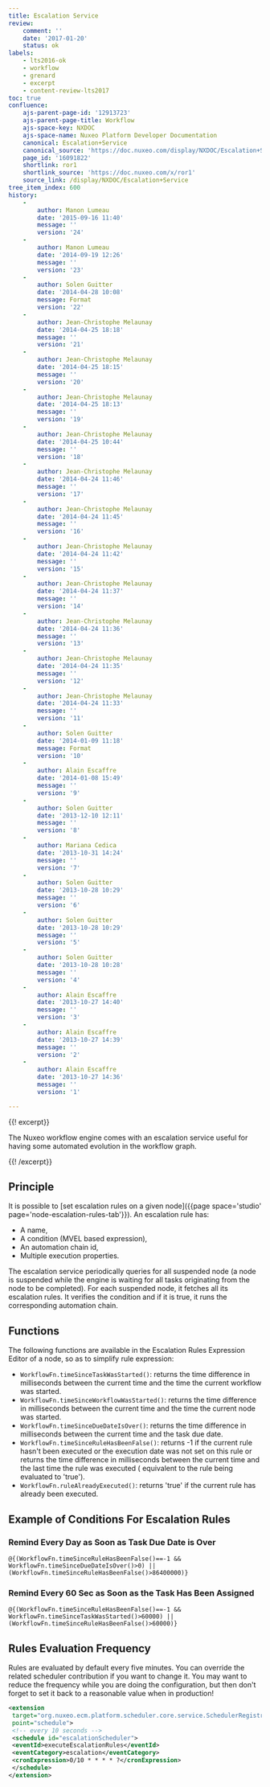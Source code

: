 ```yaml
---
title: Escalation Service
review:
    comment: ''
    date: '2017-01-20'
    status: ok
labels:
    - lts2016-ok
    - workflow
    - grenard
    - excerpt
    - content-review-lts2017
toc: true
confluence:
    ajs-parent-page-id: '12913723'
    ajs-parent-page-title: Workflow
    ajs-space-key: NXDOC
    ajs-space-name: Nuxeo Platform Developer Documentation
    canonical: Escalation+Service
    canonical_source: 'https://doc.nuxeo.com/display/NXDOC/Escalation+Service'
    page_id: '16091822'
    shortlink: ror1
    shortlink_source: 'https://doc.nuxeo.com/x/ror1'
    source_link: /display/NXDOC/Escalation+Service
tree_item_index: 600
history:
    -
        author: Manon Lumeau
        date: '2015-09-16 11:40'
        message: ''
        version: '24'
    -
        author: Manon Lumeau
        date: '2014-09-19 12:26'
        message: ''
        version: '23'
    -
        author: Solen Guitter
        date: '2014-04-28 10:08'
        message: Format
        version: '22'
    -
        author: Jean-Christophe Melaunay
        date: '2014-04-25 18:18'
        message: ''
        version: '21'
    -
        author: Jean-Christophe Melaunay
        date: '2014-04-25 18:15'
        message: ''
        version: '20'
    -
        author: Jean-Christophe Melaunay
        date: '2014-04-25 18:13'
        message: ''
        version: '19'
    -
        author: Jean-Christophe Melaunay
        date: '2014-04-25 10:44'
        message: ''
        version: '18'
    -
        author: Jean-Christophe Melaunay
        date: '2014-04-24 11:46'
        message: ''
        version: '17'
    -
        author: Jean-Christophe Melaunay
        date: '2014-04-24 11:45'
        message: ''
        version: '16'
    -
        author: Jean-Christophe Melaunay
        date: '2014-04-24 11:42'
        message: ''
        version: '15'
    -
        author: Jean-Christophe Melaunay
        date: '2014-04-24 11:37'
        message: ''
        version: '14'
    -
        author: Jean-Christophe Melaunay
        date: '2014-04-24 11:36'
        message: ''
        version: '13'
    -
        author: Jean-Christophe Melaunay
        date: '2014-04-24 11:35'
        message: ''
        version: '12'
    -
        author: Jean-Christophe Melaunay
        date: '2014-04-24 11:33'
        message: ''
        version: '11'
    -
        author: Solen Guitter
        date: '2014-01-09 11:18'
        message: Format
        version: '10'
    -
        author: Alain Escaffre
        date: '2014-01-08 15:49'
        message: ''
        version: '9'
    -
        author: Solen Guitter
        date: '2013-12-10 12:11'
        message: ''
        version: '8'
    -
        author: Mariana Cedica
        date: '2013-10-31 14:24'
        message: ''
        version: '7'
    -
        author: Solen Guitter
        date: '2013-10-28 10:29'
        message: ''
        version: '6'
    -
        author: Solen Guitter
        date: '2013-10-28 10:29'
        message: ''
        version: '5'
    -
        author: Solen Guitter
        date: '2013-10-28 10:28'
        message: ''
        version: '4'
    -
        author: Alain Escaffre
        date: '2013-10-27 14:40'
        message: ''
        version: '3'
    -
        author: Alain Escaffre
        date: '2013-10-27 14:39'
        message: ''
        version: '2'
    -
        author: Alain Escaffre
        date: '2013-10-27 14:36'
        message: ''
        version: '1'

---
```

{{! excerpt}}

The Nuxeo workflow engine comes with an escalation service useful for having some automated evolution in the workflow graph.

{{! /excerpt}}

## Principle

It is possible to [set escalation rules on a given node]({{page space='studio' page='node-escalation-rules-tab'}}). An escalation rule has:

*   A name,
*   A condition (MVEL based expression),
*   An automation chain id,
*   Multiple execution properties.

The escalation service periodically queries for all suspended node (a node is suspended while the engine is waiting for all tasks originating from the node to be completed). For each suspended node, it fetches all its escalation rules. It verifies the condition and if it is true, it runs the corresponding automation chain.

## Functions

The following functions are available in the Escalation Rules Expression Editor of a node, so as to simplify rule expression:

*   `WorkflowFn.timeSinceTaskWasStarted()`: returns the time difference in milliseconds between the current time and the time the current workflow was started.
*   `WorkflowFn.timeSinceWorkflowWasStarted()`: returns the time difference in milliseconds between the current time and the time the current node was started.
*   `WorkflowFn.timeSinceDueDateIsOver()`: returns the time difference in milliseconds between the current time and the task due date.
*   `WorkflowFn.timeSinceRuleHasBeenFalse()`: returns -1 if the current rule hasn't been executed or the execution date was not set on this rule or returns the time difference in milliseconds between the current time and the last time the rule was executed ( equivalent to the rule being evaluated to 'true').
*   `WorkflowFn.ruleAlreadyExecuted()`: returns 'true' if the current rule has already been executed.

## Example of Conditions For Escalation Rules

### Remind Every Day as Soon as Task Due Date is Over

```
@{(WorkflowFn.timeSinceRuleHasBeenFalse()==-1 && WorkflowFn.timeSinceDueDateIsOver()>0) || (WorkflowFn.timeSinceRuleHasBeenFalse()>86400000)}
```

### Remind Every 60 Sec as Soon as the Task Has Been Assigned

```
@{(WorkflowFn.timeSinceRuleHasBeenFalse()==-1 && WorkflowFn.timeSinceTaskWasStarted()>60000) || (WorkflowFn.timeSinceRuleHasBeenFalse()>60000)}
```

## Rules Evaluation Frequency

Rules are evaluated by default every five minutes. You can override the related scheduler contribution if you want to change it. You may want to reduce the frequency while you are doing the configuration, but then don't forget to set it back to a reasonable value when in production!

```xml
<extension
 target="org.nuxeo.ecm.platform.scheduler.core.service.SchedulerRegistryService"
 point="schedule">
 <!-- every 10 seconds -->
 <schedule id="escalationScheduler">
 <eventId>executeEscalationRules</eventId>
 <eventCategory>escalation</eventCategory>
 <cronExpression>0/10 * * * * ?</cronExpression>
 </schedule>
</extension>
```
